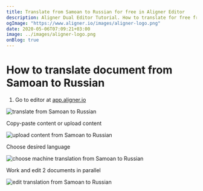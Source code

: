 ```yaml
---
title: Translate from Samoan to Russian for free in Aligner Editor
description: Aligner Dual Editor Tutorial. How to translate for free from Samoan to Russian. Aligner is multilingual document management platform. 
ogImage: "https://www.aligner.io/images/aligner-logo.png"
date: 2020-05-06T07:09:21+03:00
image: ../images/aligner-logo.png
onBlog: true
---
```


# How to translate document from Samoan to Russian

1. Go to editor at [app.aligner.io](https://app.aligner.io "Aligner App web page")

![translate from Samoan to Russian](../aligner-blank-editor.png "translate from Samoan to Russian")

Copy-paste content or upload content

![upload content from Samoan to Russian](../aligner-uploaded-document.png "upload content from Samoan to Russian")

Choose desired language

![choose machine translation from Samoan to Russian](../aligner-language-dropdown.png "choose machine translation from Samoan to Russian")

Work and edit 2 documents in parallel

![edit translation from Samoan to Russian](../aligner-double-sitded-editor.png "edit translation from Samoan to Russian")

